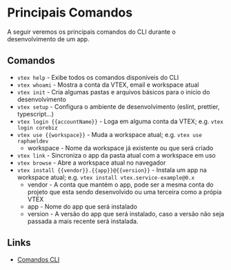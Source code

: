 # Principais Comandos
A seguir veremos os principais comandos do CLI durante o desenvolvimento de um app.

## Comandos
* `vtex help` - Exibe todos os comandos disponíveis do CLI
* `vtex whoami` - Mostra a conta da VTEX, email e workspace atual
* `vtex init` - Cria algumas pastas e arquivos básicos para o início do desenvolvimento
* `vtex setup` - Configura o ambiente de desenvolvimento (eslint, prettier, typescript...)
* `vtex login {{accountName}}` - Loga em alguma conta da VTEX; e.g. `vtex login corebiz`
* `vtex use {{workspace}}` - Muda a workspace atual; e.g. `vtex use raphaeldev`
  * workspace - Nome da workspace já existente ou que será criado
* `vtex link` - Sincroniza o app da pasta atual com a workspace em uso
* `vtex browse` - Abre a workspace atual no navegador
* `vtex install {{vendor}}.{{app}}@{{version}}` - Instala um app na workspace atual; e.g. `vtex install vtex.service-example@0.x`
  * vendor - A conta que mantém o app, pode ser a mesma conta do projeto que esta sendo desenvolvido ou uma terceira como a própia VTEX
  * app - Nome do app que será instalado
  * version - A versão do app que será instalado, caso a versão não seja passada a mais recente será instalada.
## Links
* [Comandos CLI](https://developers.vtex.com/vtex-developer-docs/docs/vtex-io-documentation-vtex-io-cli-command-reference)